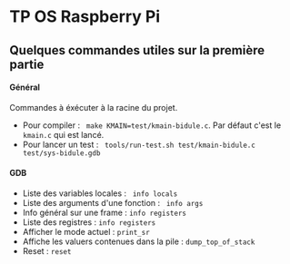 # TP OS Raspberry Pi

## Quelques commandes utiles sur la première partie

#### Général
Commandes à éxécuter à la racine du projet.
 - Pour compiler : ``` make KMAIN=test/kmain-bidule.c```. Par défaut c'est le `kmain.c` qui est lancé.
 - Pour lancer un test : ``` tools/run-test.sh test/kmain-bidule.c test/sys-bidule.gdb```

#### GDB
 - Liste des variables locales : ``` info locals```
 - Liste des arguments d'une fonction : ``` info args```
 - Info général sur une frame : ``` info registers ```
 - Liste des registres : ``` info registers ```
 - Afficher le mode actuel : ``` print_sr ```
 - Affiche les valuers contenues dans la pile : ``` dump_top_of_stack ```
 - Reset : ``` reset ```
